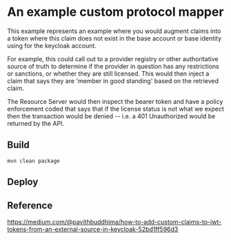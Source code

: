 # An example custom protocol mapper

This example represents an example where you would augment claims into a token where this claim does not exist in the base account or base identity using for the keycloak account.

For example, this could call out to a provider registry or other authoritative source of truth to determine if the provider in question has any restrictions or sanctions, or whether they are still licensed. This would then inject a claim that says they are 'member in good standing' based on the retrieved claim.  

The Resource Server would then inspect the bearer token and have a policy enforcement coded that says that if the license status is not what we expect then the transaction would be denied -- i.e. a 401 Unauthorized would be returned by the API.

## Build

`mvn clean package`

## Deploy

## Reference

<https://medium.com/@pavithbuddhima/how-to-add-custom-claims-to-jwt-tokens-from-an-external-source-in-keycloak-52bd1ff596d3>
